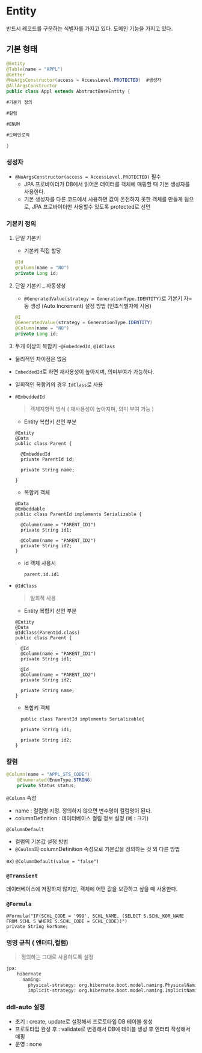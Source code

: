 # Entity



반드시 레코드를 구분하는 식별자를 가지고 있다. 도메인 기능을 가지고 있다.

## 기본 형태

```java
@Entity
@Table(name = "APPL")
@Getter
@NoArgsConstructor(access = AccessLevel.PROTECTED)  #생성자
@AllArgsConstructor
public class Appl extends AbstractBaseEntity {

#기본키 정의

#칼럼

#ENUM

#도메인로직

}
```

### 생성자

- `@NoArgsConstructor(access = AccessLevel.PROTECTED)`  필수
  - JPA 프로바이더가  DB에서 읽어온 데이터를 객체에 매핑할 때 기본 생성자를 사용한다.
  - 기본 생성자를 다른 코드에서 사용하면 값이 온전하지 못한 객체를 만들게 됨으로, JPA 프로바이더만 사용할수 있도록 protected로 선언

### 기본키 정의

1. 단일 기본키

   - 기본키 직접 할당

   ```java
   @Id
   @Column(name = "NO")
   private Long id;
   ```

2. 단일 기본키 _ 자동생성

   - `@GeneratedValue(strategy = GenerationType.IDENTITY)`로 기본키 자=동 생성 (Auto Increment) 설정 방법 (인조식별자에 사용)

   ```java
   @I
   @GeneratedValue(strategy = GenerationType.IDENTITY)
   @Column(name = "NO")
   private Long id;
   ```

3. 두개 이상의 복합키 -`@EmbeddedId`, `@IdClass`

- 물리적인 차이점은 없음

- `EmbeddedId`로 하면 재사용성이 높아지며, 의미부여가 가능하다.

- 일회적인 복합키의 경우 `IdClass`로 사용

- `@EmbeddedId`

  > 객체지향적 방식  ( 재사용성이 높아지며, 의미 부여 가능 )

  - Entity 복합키 선언 부분

  ```
  @Entity
  @Data
  public class Parent {
  
    @EmbeddedId
    private ParentId id;
  
    private String name;
  
  }
  ```

  - 복합키 객체

  ```
  @Data
  @Embeddable
  public class ParentId implements Serializable {
  
    @Column(name = "PARENT_ID1")
    private String id1;
  
    @Column(name = "PARENT_ID2")
    private String id2;
  }
  ```

  - id 객체 사용시

    `parent.id.id1`

- `@IdClass`

  > 일회적 사용

  - Entity 복합키 선언 부분

  ```
  @Entity
  @Data
  @IdClass(ParentId.class)
  public class Parent {
  
    @Id
    @Column(name = "PARENT_ID1")
    private String id1;
  
    @Id
    @Column(name = "PARENT_ID2")
    private String id2;
  
    private String name;
  }
  ```

  - 복합키 객체

  ```
    public class ParentId implements Serializable{
  
    private String id1;
  
    private String id2;
  }
  ```

### 칼럼

```java
@Column(name = "APPL_STS_CODE")
    @Enumerated(EnumType.STRING)
    private Status status;
```

`@Column` 속성

- name : 컬럼명 지정. 정의하지 않으면 변수명이 컬럼명이 된다.
- columnDefinition : 데이터베이스 컬럼 정보 설정 (예 : 크기)

```
@ColumnDefault
```

- 컬럼의 기본값 설정 방법
- `@Coulmn`의 columnDefinition 속성으로 기본값을 정의하는 것 외 다른 방법

ex) `@ColumnDefault(value = "false")`



### `@Transient`

데이터베이스에 저장하지 않지만, 객체에 어떤 값을 보관하고 싶을 때 사용한다.

### `@Formula`

```
@Formula("IF(SCHL_CODE = '999', SCHL_NAME, (SELECT S.SCHL_KOR_NAME FROM SCHL S WHERE S.SCHL_CODE = SCHL_CODE))")
private String korName;
```

### 명명 규칙 ( 엔터티,컬럼)

> 정의하는 그대로 사용하도록 설정

```bash
jpa:
    hibernate
      naming:
        physical-strategy: org.hibernate.boot.model.naming.PhysicalNamingStrategyStandardImpl
        implicit-strategy: org.hibernate.boot.model.naming.ImplicitNamingStrategyLegacyJpaImpl
```

### ddl-auto 설정

- 초기 : create, update로 설정해서 프로토타입 DB 테이블 생성
- 프로토타입 완성 후 : validate로 변경해서 DB에 테이블 생성 후 엔터티 작성해서 매핑
- 운영 : none